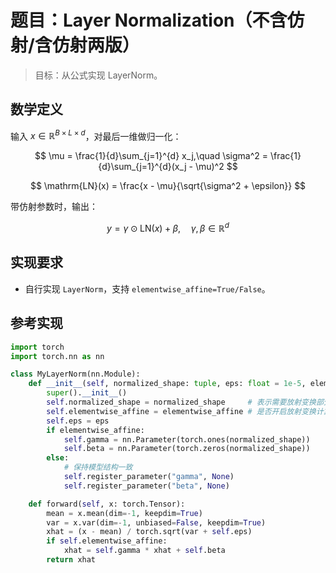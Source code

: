# 题目：Layer Normalization（不含仿射/含仿射两版）

> 目标：从公式实现 LayerNorm。

## 数学定义

输入 $x \in \mathbb{R}^{B \times L \times d}$，对最后一维做归一化：

$$
\mu = \frac{1}{d}\sum_{j=1}^{d} x_j,\quad
\sigma^2 = \frac{1}{d}\sum_{j=1}^{d}(x_j - \mu)^2
$$

$$
\mathrm{LN}(x) = \frac{x - \mu}{\sqrt{\sigma^2 + \epsilon}}
$$

带仿射参数时，输出：

$$
y = \gamma \odot \mathrm{LN}(x) + \beta,\quad \gamma,\beta \in \mathbb{R}^{d}
$$

## 实现要求

- 自行实现 `LayerNorm`，支持 `elementwise_affine=True/False`。

## 参考实现

```python
import torch
import torch.nn as nn

class MyLayerNorm(nn.Module):
    def __init__(self, normalized_shape: tuple, eps: float = 1e-5, elementwise_affine: bool=True):
        super().__init__()
        self.normalized_shape = normalized_shape     # 表示需要放射变换部分的维度
        self.elementwise_affine = elementwise_affine # 是否开启放射变换计算
        self.eps = eps
        if elementwise_affine:
            self.gamma = nn.Parameter(torch.ones(normalized_shape))
            self.beta = nn.Parameter(torch.zeros(normalized_shape))
        else:
            # 保持模型结构一致
            self.register_parameter("gamma", None)
            self.register_parameter("beta", None)

    def forward(self, x: torch.Tensor):
        mean = x.mean(dim=-1, keepdim=True)
        var = x.var(dim=-1, unbiased=False, keepdim=True)
        xhat = (x - mean) / torch.sqrt(var + self.eps)
        if self.elementwise_affine:
            xhat = self.gamma * xhat + self.beta
        return xhat
```
